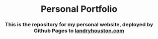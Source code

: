 <h1 align='center'>Personal Portfolio</h1>
<h3 align='center'>This is the repository for my personal website, deployed by Github Pages to <a href="https://landryhouston.com/">landryhouston.com</a> </h3>
